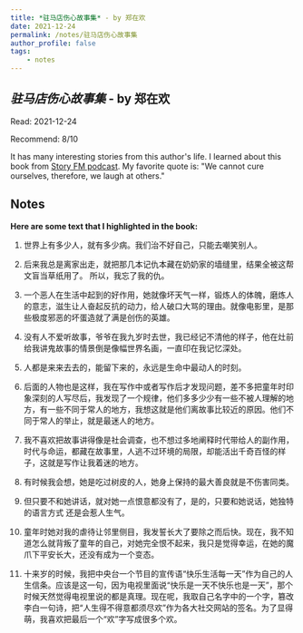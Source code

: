 ```yaml
---
title: *驻马店伤心故事集* - by 郑在欢
date: 2021-12-24
permalink: /notes/驻马店伤心故事集
author_profile: false
tags:
    - notes
---
```


## *驻马店伤心故事集* - by 郑在欢

Read: 2021-12-24

Recommend: 8/10

It has many interesting stories from this author's life. I learned about this book from [Story FM podcast](https://podcasts.apple.com/us/podcast/%E6%95%85%E4%BA%8B-fm/id1256399960). My favorite quote is: "We cannot cure ourselves, therefore, we laugh at others."

## Notes

**Here are some text that I highlighted in the book:** 

1. 世界上有多少人，就有多少病。我们治不好自己，只能去嘲笑别人。

1. 后来我总是离家出走，就把那几本记仇本藏在奶奶家的墙缝里，结果全被这帮文盲当草纸用了。 所以，我忘了我的仇。

1. 一个恶人在生活中起到的好作用，她就像坏天气一样，锻炼人的体魄，磨炼人的意志，滋生让人奋起反抗的动力，给人破口大骂的理由。就像电影里，是那些极度邪恶的坏蛋造就了满是创伤的英雄。

1. 没有人不爱听故事，爷爷在我九岁时去世，我已经记不清他的样子，他在灶前给我讲鬼故事的情景倒是像幅世界名画，一直印在我记忆深处。

1. 人都是来来去去的，能留下来的，永远是生命中最动人的时刻。

1. 后面的人物也是这样，我在写作中或者写作后才发现问题，差不多把童年时印象深刻的人写尽后，我发现了一个规律，他们多多少少有一些不被人理解的地方，有一些不同于常人的地方，我想这就是他们离故事比较近的原因。他们不同于常人的举止，就是最迷人的地方。

1. 我不喜欢把故事讲得像是社会调查，也不想过多地阐释时代带给人的副作用，时代与命运，都藏在故事里，人逃不过环境的局限，却能活出千奇百怪的样子，这就是写作让我着迷的地方。

1. 有时候我会想，她是吃过树皮的人，她身上保持的最大善良就是不伤害同类。

1. 但只要不和她讲话，就对她一点恨意都没有了，是的，只要和她说话，她独特的语言方式 还是会惹人生气。

1. 童年时她对我的虐待让邻里侧目，我发誓长大了要除之而后快。现在，我不知道怎么就背叛了童年的自己，对她完全恨不起来，我只是觉得幸运，在她的魔爪下平安长大，还没有成为一个变态。

1. 十来岁的时候，我把中央台一个节目的宣传语“快乐生活每一天”作为自己的人生信条。应该是这一句，因为电视里面说“快乐是一天不快乐也是一天”，那个时候天然觉得电视里说的都是真理。现在呢，我取自己名字中的一个字，篡改李白一句诗，把“人生得不得意都须尽欢”作为各大社交网站的签名。为了显得萌，我喜欢把最后一个“欢”字写成很多个欢。

